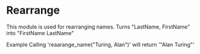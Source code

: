 Rearrange
=========

This module is used for rearranging names.
Turns "LastName, FirstName" into "FirstName LastName"

Example
Calling 'reaarange_name("Turing, Alan")' will return '"Alan Turing"'
